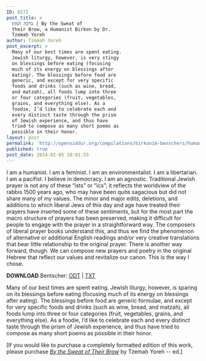 ```yaml
---
ID: 8272
post_title: >
  ברכת המזון | By the Sweat of
  their Brow, a Humanist Birkon by Dr.
  Tzemaḥ Yoreh
author: Tzemaḥ Yoreh
post_excerpt: >
  Many of our best times are spent eating.
  Jewish liturgy, however, is very stingy
  on blessings before eating (focusing
  much of its energy on blessings after
  eating). The blessings before food are
  generic, and except for very specific
  foods and drinks (such as wine, bread,
  and matzah), all foods lump into three
  or four categories (fruit, vegetables,
  grains, and everything else). As a
  foodie, I’d like to celebrate each and
  every distinct taste through the prism
  of Jewish experience, and thus have
  tried to compose as many short poems as
  possible in their honor.
layout: post
permalink: 'http://opensiddur.org/compilations/birkonim-benschers/humanist-birkon-benscher-by-tzema%e1%b8%a5-yoreh/'
published: true
post_date: 2014-01-05 10:01:55
---
```

<div class="english">
I am a humanist. I am a feminist. I am an environmentalist. I am a libertarian. I am a pacifist. I believe in democracy. I am an agnostic. Traditional Jewish prayer is not any of these “ists” or “ics”; it reflects the worldview of the rabbis 1500 years ago, who may have been quite sagacious but did not share many of my values. The minor and major edits, deletions, and additions to which liberal Jews of this day and age have treated their prayers have inserted some of these sentiments, but for the most part the macro structure of prayers has been preserved, making it difficult for people to engage with the prayer in a straightforward way. The composers of liberal prayer books understand this, and thus we find the phenomenon of alternative or additional English readings and/or very creative translations that bear little relationship to the original prayer. There is another way forward, though. We can compose new prayers and poetry in the original Hebrew that reflect our values and revitalize our canon. This is the way I chose.

<strong>DOWNLOAD</strong> Bentscher: <a href="http://opensiddur.org/wp-content/uploads/2013/06/Tzemaḥ-Yoreh-Humanist-Bentcher.odt">ODT</a> | <a href="http://opensiddur.org/wp-content/uploads/2013/06/Tzemaḥ-Yoreh-Humanist-Bentcher.txt">TXT</a><strong>
</strong>

Many of our best times are spent eating. Jewish liturgy, however, is sparing on its blessings before eating (focusing much of its energy on blessings after eating). The blessings before food are generic formulae, and except for very specific foods and drinks (such as wine, bread, and matzah), all foods lump into three or four categories (fruit, vegetables, grains, and everything else). As a foodie, I’d like to celebrate each and every distinct taste through the prism of Jewish experience, and thus have tried to compose as many short poems as possible in their honor.

[If you would like to purchase a completely formatted edition of this work, please purchase <a href="http://www.amazon.com/Sweat-Their-Brow-Humanist-Prayer/dp/1484825993/"><em>By the Sweat of Their Brow</em></a> by Tzemaḥ Yoreh -- ed.]
</div>